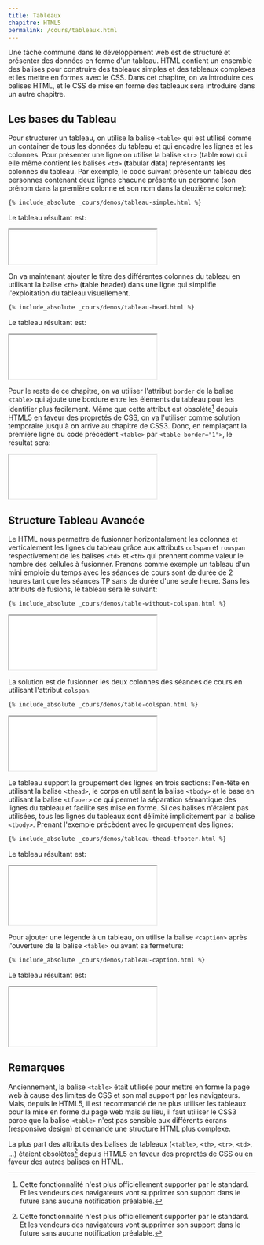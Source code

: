 ```yaml
---
title: Tableaux
chapitre: HTML5
permalink: /cours/tableaux.html
---
```


Une tâche commune dans le développement web est de structuré et présenter des
données en forme d'un tableau. HTML contient un ensemble des balises pour
construire des tableaux simples et des tableaux complexes et les mettre en
formes avec le CSS. Dans cet chapitre, on va introduire ces balises HTML, et le
CSS de mise en forme des tableaux sera introduire dans un autre chapitre.

Les bases du Tableau
--------------------

Pour structurer un tableau, on utilise la balise `<table>` qui est utilisé
comme un container de tous les données du tableau et qui encadre les lignes et
les colonnes. Pour présenter une ligne on utilise la balise `<tr>` (**t**able
**r**ow) qui elle même contient les balises `<td>` (**t**abular **d**ata)
représentants les colonnes du tableau. Par exemple, le code suivant présente un
tableau des personnes contenant deux lignes chacune présente un personne (son
prénom dans la première colonne et son nom dans la deuxième colonne):

```html
{% include_absolute _cours/demos/tableau-simple.html %}
```

Le tableau résultant est:

<p>
  <iframe height='70' scrolling='no' src='demos/tableau-simple.html'></iframe>
</p>

On va maintenant ajouter le titre des différentes colonnes du tableau en
utilisant la balise `<th>` (**t**able **h**eader) dans une ligne qui simplifie
l'exploitation du tableau visuellement.

```html
{% include_absolute _cours/demos/tableau-head.html %}
```

Le tableau résultant est:

<p>
  <iframe height='90' scrolling='no' src='demos/tableau-head.html'></iframe>
</p>

Pour le reste de ce chapitre, on va utiliser l'attribut `border` de la balise
`<table>` qui ajoute une bordure entre les éléments du tableau pour les
identifier plus facilement.  Même que cette attribut est obsolète[^obsolete]
depuis HTML5 en faveur des propretés de CSS, on va l'utiliser comme solution
temporaire jusqu'à on arrive au chapitre de CSS3. Donc, en remplaçant la
première ligne du code précèdent `<table>` par `<table border="1">`, le
résultat sera:

<p>
  <iframe height='90' scrolling='no' src='demos/tableau-head-with-border.html'></iframe>
</p>

Structure Tableau Avancée
-------------------------

Le HTML nous permettre de fusionner horizontalement les colonnes et
verticalement les lignes du tableau grâce aux attributs `colspan` et `rowspan`
respectivement de les balises `<td>` et `<th>` qui prennent comme valeur le
nombre des cellules à fusionner. Prenons comme exemple un tableau d'un mini
emploie du temps avec les séances de cours sont de durée de 2 heures tant que
les séances TP sans de durée d'une seule heure. Sans les attributs de fusions,
le tableau sera le suivant:

```html
{% include_absolute _cours/demos/table-without-colspan.html %}
```

<p>
  <iframe height='110' scrolling='no' src='demos/table-without-colspan.html'></iframe>
</p>

La solution est de fusionner les deux colonnes des séances de cours en
utilisant l'attribut `colspan`.


```html
{% include_absolute _cours/demos/table-colspan.html %}
```

<p>
  <iframe height='110' scrolling='no' src='demos/table-colspan.html'></iframe>
</p>


Le tableau support la groupement des lignes en trois sections: l'en-tête en
utilisant la balise `<thead>`, le corps en utilisant la balise `<tbody>` et le
base en utilisant la balise `<tfooer>` ce qui permet la séparation sémantique
des lignes du tableau et facilite ses mise en forme. Si ces balises n'étaient
pas utilisées, tous les lignes du tableaux sont délimité implicitement par la
balise `<tbody>`. Prenant l'exemple précèdent avec le groupement des lignes:

```html
{% include_absolute _cours/demos/tableau-thead-tfooter.html %}
```

Le tableau résultant est:

<p>
  <iframe height='120' scrolling='no' src='demos/tableau-thead-tfooter.html'></iframe>
</p>

Pour ajouter une légende à un tableau, on utilise la balise `<caption>` après
l'ouverture de la balise `<table>` ou avant sa fermeture:

```html
{% include_absolute _cours/demos/tableau-caption.html %}
```

Le tableau résultant est:

<p>
  <iframe height='120' scrolling='no' src='demos/tableau-caption.html'></iframe>
</p>

Remarques
---------

Anciennement, la balise `<table>` était utilisée pour mettre en forme la page
web à cause des limites de CSS et son mal support par les navigateurs. Mais,
depuis le HTML5, il est recommandé de ne plus utiliser les tableaux pour la
mise en forme du page web mais au lieu, il faut utiliser le CSS3 parce que la
balise `<table>` n'est pas sensible aux différents écrans (responsive design)
et demande une structure HTML plus complexe.

La plus part des attributs des balises de tableaux (`<table>`, `<th>`, `<tr>`,
`<td>`, ...) étaient obsolètes[^obsolete] depuis HTML5 en faveur des propretés
de CSS ou en faveur des autres balises en HTML.


[^obsolete]:
    Cette fonctionnalité n'est plus officiellement supporter par le standard.
    Et les vendeurs des navigateurs vont supprimer son support dans le future
    sans aucune notification préalable.
